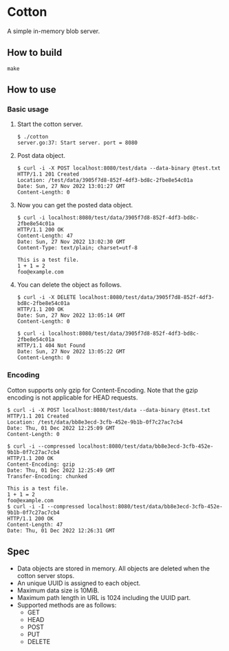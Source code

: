 # Cotton

A simple in-memory blob server.

## How to build

```
make
```

## How to use

### Basic usage

1. Start the cotton server.
   ```
   $ ./cotton       
   server.go:37: Start server. port = 8080

   ```

2. Post data object.
   ```
   $ curl -i -X POST localhost:8080/test/data --data-binary @test.txt
   HTTP/1.1 201 Created
   Location: /test/data/3905f7d8-852f-4df3-bd8c-2fbe8e54c01a
   Date: Sun, 27 Nov 2022 13:01:27 GMT
   Content-Length: 0

   ```

3. Now you can get the posted data object.
   ```
   $ curl -i localhost:8080/test/data/3905f7d8-852f-4df3-bd8c-2fbe8e54c01a
   HTTP/1.1 200 OK
   Content-Length: 47
   Date: Sun, 27 Nov 2022 13:02:30 GMT
   Content-Type: text/plain; charset=utf-8
   
   This is a test file.
   1 + 1 = 2
   foo@example.com
   ```

4. You can delete the object as follows.
   ```
   $ curl -i -X DELETE localhost:8080/test/data/3905f7d8-852f-4df3-bd8c-2fbe8e54c01a
   HTTP/1.1 200 OK
   Date: Sun, 27 Nov 2022 13:05:14 GMT
   Content-Length: 0
   
   $ curl -i localhost:8080/test/data/3905f7d8-852f-4df3-bd8c-2fbe8e54c01a 
   HTTP/1.1 404 Not Found
   Date: Sun, 27 Nov 2022 13:05:22 GMT
   Content-Length: 0
   
   ```

### Encoding

Cotton supports only gzip for Content-Encoding. Note that the gzip encoding is not applicable for HEAD requests.

```
$ curl -i -X POST localhost:8080/test/data --data-binary @test.txt
HTTP/1.1 201 Created
Location: /test/data/bb8e3ecd-3cfb-452e-9b1b-0f7c27ac7cb4
Date: Thu, 01 Dec 2022 12:25:09 GMT
Content-Length: 0

$ curl -i --compressed localhost:8080/test/data/bb8e3ecd-3cfb-452e-9b1b-0f7c27ac7cb4 
HTTP/1.1 200 OK
Content-Encoding: gzip
Date: Thu, 01 Dec 2022 12:25:49 GMT
Transfer-Encoding: chunked

This is a test file.
1 + 1 = 2
foo@example.com
$ curl -i -I --compressed localhost:8080/test/data/bb8e3ecd-3cfb-452e-9b1b-0f7c27ac7cb4
HTTP/1.1 200 OK
Content-Length: 47
Date: Thu, 01 Dec 2022 12:26:31 GMT

```

## Spec

- Data objects are stored in memory. All objects are deleted when the cotton server stops.
- An unique UUID is assigned to each object.
- Maximum data size is 10MiB.
- Maximum path length in URL is 1024 including the UUID part.
- Supported methods are as follows:
  - GET
  - HEAD
  - POST
  - PUT
  - DELETE
